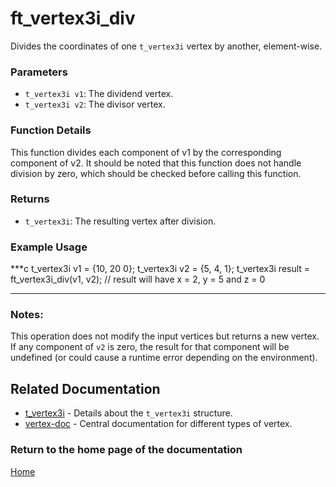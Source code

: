 # ft_vertex3i_div
Divides the coordinates of one `t_vertex3i` vertex by another, element-wise.

### Parameters
- `t_vertex3i v1`: The dividend vertex.
- `t_vertex3i v2`: The divisor vertex.

### Function Details
This function divides each component of v1 by the corresponding component of v2. It should be noted that this function does not handle division by zero, which should be checked before calling this function.

### Returns
- `t_vertex3i`: The resulting vertex after division.

### Example Usage
***c
t_vertex3i v1 = {10, 20 0};
t_vertex3i v2 = {5, 4, 1};
t_vertex3i result = ft_vertex3i_div(v1, v2);
// result will have x = 2, y = 5 and z = 0
***

### Notes:
This operation does not modify the input vertices but returns a new vertex. If any component of `v2` is zero, the result for that component will be undefined (or could cause a runtime error depending on the environment).

## Related Documentation
- [t_vertex3i](./t_vertex3i.md) - Details about the `t_vertex3i` structure.
- [vertex-doc](../vertex-doc.md) - Central documentation for different types of vertex.

### Return to the home page of the documentation
[Home](../../home.md)